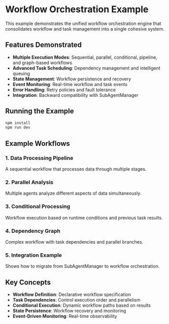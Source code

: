 # Workflow Orchestration Example

This example demonstrates the unified workflow orchestration engine that consolidates workflow and task management into a single cohesive system.

## Features Demonstrated

- **Multiple Execution Modes**: Sequential, parallel, conditional, pipeline, and graph-based workflows
- **Advanced Task Scheduling**: Dependency management and intelligent queuing
- **State Management**: Workflow persistence and recovery
- **Event Monitoring**: Real-time workflow and task events
- **Error Handling**: Retry policies and fault tolerance
- **Integration**: Backward compatibility with SubAgentManager

## Running the Example

```bash
npm install
npm run dev
```

## Example Workflows

### 1. Data Processing Pipeline
A sequential workflow that processes data through multiple stages.

### 2. Parallel Analysis
Multiple agents analyze different aspects of data simultaneously.

### 3. Conditional Processing
Workflow execution based on runtime conditions and previous task results.

### 4. Dependency Graph
Complex workflow with task dependencies and parallel branches.

### 5. Integration Example
Shows how to migrate from SubAgentManager to workflow orchestration.

## Key Concepts

- **Workflow Definition**: Declarative workflow specification
- **Task Dependencies**: Control execution order and parallelism
- **Conditional Execution**: Dynamic workflow paths based on results
- **State Persistence**: Workflow recovery and monitoring
- **Event-Driven Monitoring**: Real-time observability

